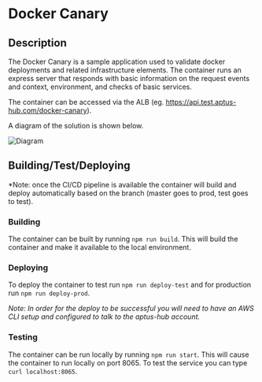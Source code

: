# Docker Canary

## Description
The Docker Canary is a sample application used to validate docker deployments and related infrastructure elements.   The container runs an express server that responds with basic information on the request events and context, environment, and checks of basic services.

The container can be accessed via the ALB (eg. https://api.test.aptus-hub.com/docker-canary).

A diagram of the solution is shown below.

![Diagram](./diagram.png)

## Building/Test/Deploying
*Note: once the CI/CD pipeline is available the container will build and deploy automatically based on the branch (master goes to prod, test goes to test).

### Building
The container can be built by running ```npm run build```.   This will build the container and make it available to the local environment.

### Deploying
To deploy the container to test run ```npm run deploy-test``` and for production run ```npm run deploy-prod```.

*Note: In order for the deploy to be successful you will need to have an AWS CLI setup and configured to talk to the aptus-hub account.*

### Testing
The container can be run locally by running ```npm run start```.   This will cause the container to run locally on port 8065.   To test the service you can type ```curl localhost:8065```.
